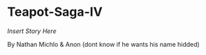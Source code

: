 Teapot-Saga-IV
==============

*Insert Story Here*

By Nathan Michlo & Anon (dont know if he wants his name hidded)
